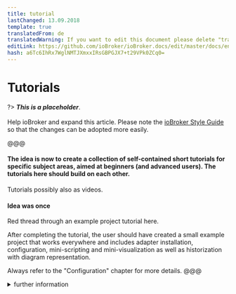 ```yaml
---
title: tutorial
lastChanged: 13.09.2018
template: true
translatedFrom: de
translatedWarning: If you want to edit this document please delete "translatedFrom" field, elsewise this document will be translated automatically again
editLink: https://github.com/ioBroker/ioBroker.docs/edit/master/docs/en/tutorial/README.md
hash: a6Tc6IhRx7WglNMTJXmxxIRsGBPGJX7+t29VPk0ZCq0=
---
```

# Tutorials
?> ***This is a placeholder***.<br><br> Help ioBroker and expand this article. Please note the [ioBroker Style Guide](community/styleguidedoc) so that the changes can be adopted more easily.

@@@

#### The idea is now to create a collection of self-contained short tutorials for specific subject areas, aimed at beginners (and advanced users). The tutorials here should build on each other.
Tutorials possibly also as videos.

#### Idea was once
Red thread through an example project tutorial here.

After completing the tutorial, the user should have created a small example project that works everywhere and includes adapter installation, configuration, mini-scripting and mini-visualization as well as historization with diagram representation.

Always refer to the "Configuration" chapter for more details.
@@@

<details><summary>further information</summary>

+ markdown list 1 + nested list 1 + nested list 2 + markdown list 2

</details>